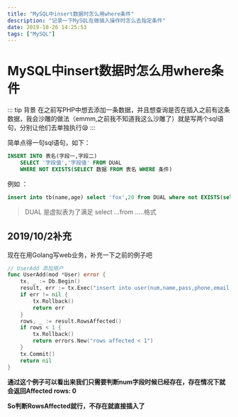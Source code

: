 ```yaml
---
title: "MySQL中insert数据时怎么用where条件"
description: "记录一下MySQL在做插入操作时怎么去指定条件"
date: 2019-10-26 14:25:53
tags: ["MySQL"]
---
```


# MySQL中insert数据时怎么用where条件

::: tip 背景
在之前写PHP中想去添加一条数据，并且想查询是否在插入之前有这条数据，我会沙雕的做法（emmm,之前我不知道我这么沙雕了）就是写两个sql语句，分别让他们去单独执行:sleepy:
:::

简单点得一句sql语句，如下：

```sql
INSERT INTO 表名(字段一,字段二) 
	SELECT '字段值','字段值' FROM DUAL 
	WHERE NOT EXISTS(SELECT 数据 FROM 表名 WHERE 条件)
```

例如 ： 

```sql
insert into tb(name,age) select 'fox',20 from DUAL where not EXISTS(select name from tb where name='fox')
```

> DUAL 是虚拟表为了满足  select ...from .....格式

## 2019/10/2补充

现在在用Golang写web业务，补充一下之前的例子吧

```go
// UserAdd 添加用户
func UserAdd(mod *User) error {
	tx, _ := Db.Begin()
	result, err := tx.Exec("insert into user(num,name,pass,phone,email,ctime) SELECT ?,?,?,?,?,? from DUAL where ? NOT IN ( SELECT `num` FROM USER )", mod.Num, mod.Name, mod.Pass, mod.Phone, mod.Email, mod.Ctime, mod.Num)
	if err != nil {
		tx.Rollback()
		return err
	}
	rows, _ := result.RowsAffected()
	if rows < 1 {
		tx.Rollback()
		return errors.New("rows affected < 1")
	}
	tx.Commit()
	return nil
}
```

**通过这个例子可以看出来我们只需要判断num字段时候已经存在，存在情况下就会返回Affected rows: 0** 

**So判断RowsAffected就行，不存在就直接插入了**